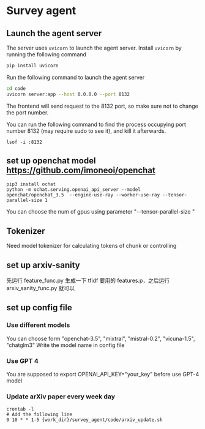 # Survey agent
## Launch the agent server

The server uses `uvicorn` to launch the agent server. Install `uvicorn` by running the following command

```bash
pip install uvicorn
```

Run the following command to launch the agent server

```bash
cd code
uvicorn server:app --host 0.0.0.0 --port 8132
```

The frontend will send request to the 8132 port, so make sure not to change the port number.

You can run the following command to find the process occupying port number 8132 (may require sudo to see it), and kill it afterwards.
```
lsof -i :8132
```
## set up openchat model https://github.com/imoneoi/openchat
```
pip3 install ochat
python -m ochat.serving.openai_api_server --model openchat/openchat_3.5  --engine-use-ray --worker-use-ray --tensor-parallel-size 1
```
You can choose the num of gpus using parameter  "--tensor-parallel-size "
## Tokenizer
Need model tokenizer for calculating tokens of chunk or controlling


## set up arxiv-sanity

先运行 feature_func.py 生成一下 tfidf 要用的 features.p，之后运行 arxiv_sanity_func.py 就可以

## set up config file

### Use different models
You can choose form "openchat-3.5", "mixtral", "mistral-0.2", "vicuna-1.5", "chatglm3"
Write the model name in config file 

### Use GPT 4
You are supposed to export OPENAI_API_KEY="your_key" before use GPT-4 model

### Update arXiv paper every week day
```
crontab -l
# Add the following line
0 10 * * 1-5 {work_dir}/survey_agent/code/arxiv_update.sh
```